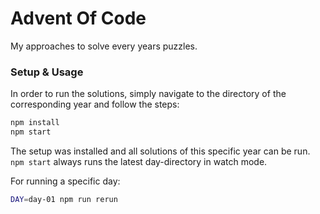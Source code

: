 # Advent Of Code
My approaches to solve every years puzzles.

### Setup & Usage
In order to run the solutions, simply navigate to the directory of the
corresponding year and follow the steps:
```sh
npm install
npm start
```
The setup was installed and all solutions of this specific year can be run.
`npm start` always runs the latest day-directory in watch mode.

For running a specific day:
```sh
DAY=day-01 npm run rerun
```
